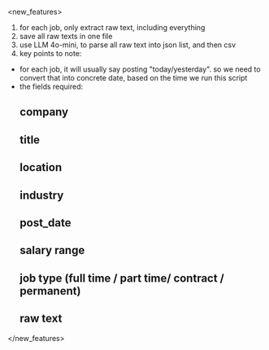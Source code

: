 <new_features>
1. for each job, only extract raw text, including everything
2. save all raw texts in one file 
3. use LLM 4o-mini, to parse all raw text into json list, and then csv
4. key points to note:
 - for each job, it will usually say posting "today/yesterday". so we need to convert that into concrete date, based on the time we run this script
 - the fields required: 
   ## company
   ## title
   ## location
   ## industry 
   ## post_date
   ## salary range
   ## job type (full time / part time/ contract / permanent)
   ## raw text
</new_features>